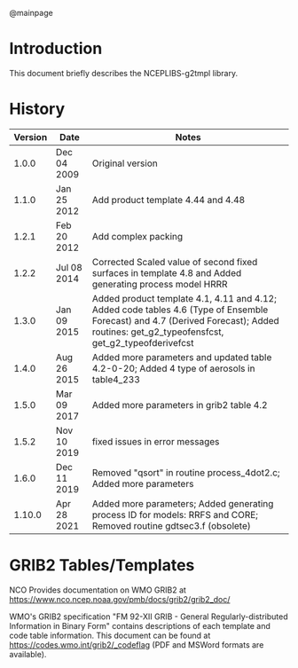 @mainpage

# Introduction

This document briefly describes the NCEPLIBS-g2tmpl library.

# History

Version | Date | Notes
--------|------|------
1.0.0 | Dec  04 2009 | Original version
1.1.0 | Jan  25 2012 | Add product template 4.44 and 4.48
1.2.1 | Feb  20 2012 | Add complex packing
1.2.2 | Jul  08 2014 | Corrected Scaled value of second fixed surfaces in template 4.8 and Added generating process model HRRR
1.3.0 | Jan  09 2015 | Added product template 4.1, 4.11 and 4.12; Added code tables 4.6 (Type of Ensemble Forecast) and 4.7 (Derived Forecast); Added routines: get_g2_typeofensfcst, get_g2_typeofderivefcst
1.4.0 | Aug  26 2015 | Added more parameters and updated table 4.2-0-20; Added 4 type of aerosols in table4_233
1.5.0 | Mar  09 2017 | Added more parameters in grib2 table 4.2
1.5.2 | Nov  10 2019 | fixed issues in error messages
1.6.0 | Dec  11 2019 | Removed "qsort" in routine process_4dot2.c; Added more parameters
1.10.0 | Apr  28 2021| Added more parameters; Added generating process ID for models: RRFS and CORE; Removed routine gdtsec3.f (obsolete)

# GRIB2 Tables/Templates

NCO Provides documentation on WMO GRIB2 at
https://www.nco.ncep.noaa.gov/pmb/docs/grib2/grib2_doc/

WMO's GRIB2 specification "FM 92-XII GRIB - General
Regularly-distributed Information in Binary Form" contains
descriptions of each template and code table information. This
document can be found at https://codes.wmo.int/grib2/_codeflag (PDF
and MSWord formats are available).
